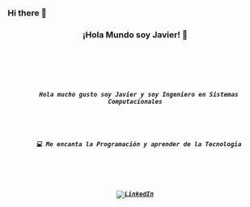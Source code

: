 ### Hi there 👋


<!--
**JavierCalderonMtz/JavierCalderonMtz** is a ✨ _special_ ✨ repository because its `README.md` (this file) appears on your GitHub profile.

Here are some ideas to get you started:

- 🔭 I’m currently working on ...
- 🌱 I’m currently learning ...
- 👯 I’m looking to collaborate on ...
- 🤔 I’m looking for help with ...
- 💬 Ask me about ...
- 📫 How to reach me: ...
- 😄 Pronouns: ...
- ⚡ Fun fact: ...
-->

<h3 align="center">¡Hola Mundo soy Javier! 👋</h3>
<h5 align="center">
  <code>
    

<br>
<p align="center">
  Hola mucho gusto soy Javier y soy Ingeniero en Sistemas Computacionales
  <br>
  <p align="center">
  💻 Me encanta la Programación y aprender de la Tecnologia
  <br>
</p>

[![LinkedIn](https://img.shields.io/badge/-LINKEDIN-0077B5?style=for-the-badge&logo=linkedin&logoColor=white)](https://www.linkedin.com/in/javier-cald/)

